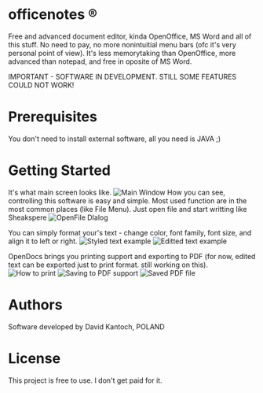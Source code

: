 # officenotes ®
Free and advanced document editor, kinda OpenOffice, MS Word and all of this stuff. No need to pay, no more nonintuitial menu bars (ofc it's very personal point of view). It's less memorytaking than OpenOffice, more advanced than notepad, and free in oposite of MS Word.

IMPORTANT - SOFTWARE IN DEVELOPMENT. STILL SOME FEATURES COULD NOT WORK!

# Prerequisites
You don't need to install external software, all you need is JAVA ;)

# Getting Started
It's what main screen looks like.
![Main Window](https://raw.githubusercontent.com/longdavid2k17/opendocs/master/Screenshots/mainWindows.PNG)
How you can see, controlling this software is easy and simple. Most used function are in the most common places (like File Menu).
Just open file and start writting like Sheakspere
![OpenFile DIalog](https://raw.githubusercontent.com/longdavid2k17/opendocs/master/Screenshots/openDialog.PNG)

You can simply format your's text - change color, font family, font size, and align it to left or right.
![Styled text example](https://raw.githubusercontent.com/longdavid2k17/opendocs/master/Screenshots/styledText.PNG)
![Editted text example](https://raw.githubusercontent.com/longdavid2k17/opendocs/master/Screenshots/edditedText.PNG)

OpenDocs brings you printing support and exporting to PDF (for now, edited text can be exported just to print format. still working on this).
![How to print](https://raw.githubusercontent.com/longdavid2k17/opendocs/master/Screenshots/printingOption.PNG)
![Saving to PDF support](https://raw.githubusercontent.com/longdavid2k17/opendocs/master/Screenshots/savingAsPDF.PNG)
![Saved PDF file](https://raw.githubusercontent.com/longdavid2k17/opendocs/master/Screenshots/savedPDF.PNG)

# Authors
Software developed by David Kantoch, POLAND

# License
This project is free to use. I don't get paid for it.

